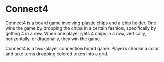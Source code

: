 # Connect4
Connect4 is a board game involving plastic chips and a chip holder. One wins the game by dropping the chips in a certain fashion, specifically by getting 4 in a row. When one player gets 4 chips in a row, vertically, horizontally, or diagonally, they win the game. 

Connect4 is a two-player connection board game. Players choose a color and take turns dropping colored tokes into a grid.